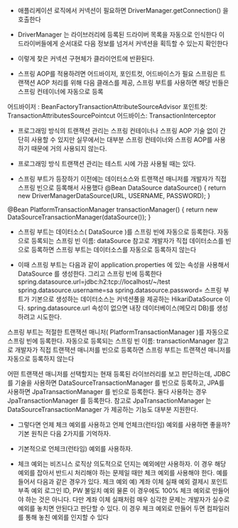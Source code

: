 - 애플리케이션 로직에서 커넥션이 필요하면 DriverManager.getConnection() 을 호출한다

- DriverManager 는 라이브러리에 등록된 드라이버 목록을 자동으로 인식한다
이 드라이버들에게 순서대로 다음 정보를 넘겨서 커넥션을 획득할 수 있는지 확인한다

- 이렇게 찾은 커넥션 구현체가 클라이언트에 반환된다.

- 스프링 AOP를 적용하려면 어드바이저, 포인트컷, 어드바이스가 필요
스프링은 트랜잭션 AOP 처리를 위해 다음 클래스를 제공, 스프링 부트를 사용하면 해당 빈들은 스프링 컨테이너에 자동으로 등록

어드바이저 : BeanFactoryTransactionAttributeSourceAdvisor
포인트컷: TransactionAttributesSourcePointcut
어드바이스: TransactionInterceptor

- 프로그래밍 방식의 트랜잭션 관리는 스프링 컨테이너나 스프링 AOP 기술 없이 간단히 사용할 수 있지만
실무에서는 대부분 스프링 컨테이너와 스프링 AOP를 사용하기 때문에 거의 사용되지 않는다.

- 프로그래밍 방식 트랜잭션 관리는 테스트 시에 가끔 사용될 때는 있다.

- 스프링 부트가 등장하기 이전에는 데이터소스와 트랜잭션 매니저를 개발자가 직접 스프링 빈으로 등록해서 사용했다
@Bean
DataSource dataSource() {
 return new DriverManagerDataSource(URL, USERNAME, PASSWORD);
}

@Bean
PlatformTransactionManager transactionManager() {
 return new DataSourceTransactionManager(dataSource());
}

- 스프링 부트는 데이터소스( DataSource )를 스프링 빈에 자동으로 등록한다.
자동으로 등록되는 스프링 빈 이름: dataSource
참고로 개발자가 직접 데이터소스를 빈으로 등록하면 스프링 부트는 데이터소스를 자동으로 등록하지
않는다

- 이때 스프링 부트는 다음과 같이 application.properties 에 있는 속성을 사용해서 DataSource 를 생성한다. 
그리고 스프링 빈에 등록한다
spring.datasource.url=jdbc:h2:tcp://localhost/~/test
spring.datasource.username=sa
spring.datasource.password=
스프링 부트가 기본으로 생성하는 데이터소스는 커넥션풀을 제공하는 HikariDataSource 이다. 
spring.datasource.url 속성이 없으면 내장 데이터베이스(메모리 DB)를 생성하려고 시도한다.

스프링 부트는 적절한 트랜잭션 매니저( PlatformTransactionManager )를 자동으로 스프링 빈에 등록한다.
자동으로 등록되는 스프링 빈 이름: transactionManager
참고로 개발자가 직접 트랜잭션 매니저를 빈으로 등록하면 스프링 부트는 트랜잭션 매니저를 자동으로 등록하지 않는다

어떤 트랜잭션 매니저를 선택할지는 현재 등록된 라이브러리를 보고 판단하는데, JDBC를 기술을 사용하면
DataSourceTransactionManager 를 빈으로 등록하고, JPA를 사용하면 JpaTransactionManager 를
빈으로 등록한다. 둘다 사용하는 경우 JpaTransactionManager 를 등록한다. 참고로
JpaTransactionManager 는 DataSourceTransactionManager 가 제공하는 기능도 대부분 지원한다.


- 그렇다면 언제 체크 예외를 사용하고 언제 언체크(런타임) 예외를 사용하면 좋을까?
기본 원칙은 다음 2가지를 기억하자.

- 기본적으로 언체크(런타임) 예외를 사용하자.

- 체크 예외는 비즈니스 로직상 의도적으로 던지는 예외에만 사용하자.
이 경우 해당 예외를 잡아서 반드시 처리해야 하는 문제일 때만 체크 예외를 사용해야 한다. 
예를 들어서 다음과 같은 경우가 있다. 
체크 예외 예)
    계좌 이체 실패 예외
    결제시 포인트 부족 예외
    로그인 ID, PW 불일치 예외
물론 이 경우에도 100% 체크 예외로 만들어야 하는 것은 아니다. 다만 계좌 이체 실패처럼 매우
심각한 문제는 개발자가 실수로 예외를 놓치면 안된다고 판단할 수 있다. 이 경우 체크 예외로 만들어
두면 컴파일러를 통해 놓친 예외를 인지할 수 있다
